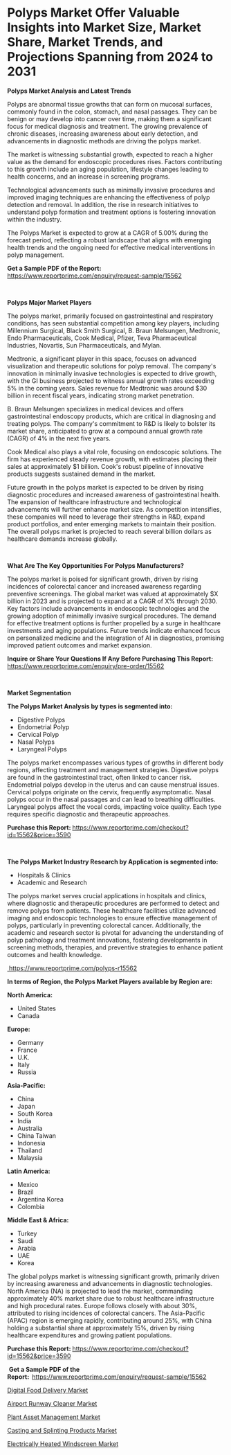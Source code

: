 <p><h1>Polyps Market Offer Valuable Insights into Market Size, Market Share, Market Trends, and Projections Spanning from 2024 to 2031</h1></p><p><strong>Polyps Market Analysis and Latest Trends</strong></p>
<p><p>Polyps are abnormal tissue growths that can form on mucosal surfaces, commonly found in the colon, stomach, and nasal passages. They can be benign or may develop into cancer over time, making them a significant focus for medical diagnosis and treatment. The growing prevalence of chronic diseases, increasing awareness about early detection, and advancements in diagnostic methods are driving the polyps market. </p><p>The market is witnessing substantial growth, expected to reach a higher value as the demand for endoscopic procedures rises. Factors contributing to this growth include an aging population, lifestyle changes leading to health concerns, and an increase in screening programs. </p><p>Technological advancements such as minimally invasive procedures and improved imaging techniques are enhancing the effectiveness of polyp detection and removal. In addition, the rise in research initiatives to understand polyp formation and treatment options is fostering innovation within the industry. </p><p>The Polyps Market is expected to grow at a CAGR of 5.00% during the forecast period, reflecting a robust landscape that aligns with emerging health trends and the ongoing need for effective medical interventions in polyp management.</p></p>
<p><strong>Get a Sample PDF of the Report:&nbsp;</strong> <a href="https://www.reportprime.com/enquiry/request-sample/15562">https://www.reportprime.com/enquiry/request-sample/15562</a></p>
<p>&nbsp;</p>
<p><strong>Polyps Major Market Players</strong></p>
<p><p>The polyps market, primarily focused on gastrointestinal and respiratory conditions, has seen substantial competition among key players, including Millennium Surgical, Black Smith Surgical, B. Braun Melsungen, Medtronic, Endo Pharmaceuticals, Cook Medical, Pfizer, Teva Pharmaceutical Industries, Novartis, Sun Pharmaceuticals, and Mylan.</p><p>Medtronic, a significant player in this space, focuses on advanced visualization and therapeutic solutions for polyp removal. The company's innovation in minimally invasive technologies is expected to drive growth, with the GI business projected to witness annual growth rates exceeding 5% in the coming years. Sales revenue for Medtronic was around $30 billion in recent fiscal years, indicating strong market penetration.</p><p>B. Braun Melsungen specializes in medical devices and offers gastrointestinal endoscopy products, which are critical in diagnosing and treating polyps. The company's commitment to R&D is likely to bolster its market share, anticipated to grow at a compound annual growth rate (CAGR) of 4% in the next five years. </p><p>Cook Medical also plays a vital role, focusing on endoscopic solutions. The firm has experienced steady revenue growth, with estimates placing their sales at approximately $1 billion. Cook's robust pipeline of innovative products suggests sustained demand in the market.</p><p>Future growth in the polyps market is expected to be driven by rising diagnostic procedures and increased awareness of gastrointestinal health. The expansion of healthcare infrastructure and technological advancements will further enhance market size. As competition intensifies, these companies will need to leverage their strengths in R&D, expand product portfolios, and enter emerging markets to maintain their position. The overall polyps market is projected to reach several billion dollars as healthcare demands increase globally.</p></p>
<p>&nbsp;</p>
<p><strong>What Are The Key Opportunities For Polyps Manufacturers?</strong></p>
<p><p>The polyps market is poised for significant growth, driven by rising incidences of colorectal cancer and increased awareness regarding preventive screenings. The global market was valued at approximately $X billion in 2023 and is projected to expand at a CAGR of X% through 2030. Key factors include advancements in endoscopic technologies and the growing adoption of minimally invasive surgical procedures. The demand for effective treatment options is further propelled by a surge in healthcare investments and aging populations. Future trends indicate enhanced focus on personalized medicine and the integration of AI in diagnostics, promising improved patient outcomes and market expansion.</p></p>
<p><strong>Inquire or Share Your Questions If Any Before Purchasing This Report:</strong> <a href="https://www.reportprime.com/enquiry/pre-order/15562">https://www.reportprime.com/enquiry/pre-order/15562</a></p>
<p>&nbsp;</p>
<p><strong>Market Segmentation</strong></p>
<p><strong>The Polyps Market Analysis by types is segmented into:</strong></p>
<p><ul><li>Digestive Polyps</li><li>Endometrial Polyp</li><li>Cervical Polyp</li><li>Nasal Polyps</li><li>Laryngeal Polyps</li></ul></p>
<p><p>The polyps market encompasses various types of growths in different body regions, affecting treatment and management strategies. Digestive polyps are found in the gastrointestinal tract, often linked to cancer risk. Endometrial polyps develop in the uterus and can cause menstrual issues. Cervical polyps originate on the cervix, frequently asymptomatic. Nasal polyps occur in the nasal passages and can lead to breathing difficulties. Laryngeal polyps affect the vocal cords, impacting voice quality. Each type requires specific diagnostic and therapeutic approaches.</p></p>
<p><strong>Purchase this Report:&nbsp;</strong><a href="https://www.reportprime.com/checkout?id=15562&price=3590">https://www.reportprime.com/checkout?id=15562&price=3590</a></p>
<p>&nbsp;</p>
<p><strong>The Polyps Market Industry Research by Application is segmented into:</strong></p>
<p><ul><li>Hospitals & Clinics</li><li>Academic and Research</li></ul></p>
<p><p>The polyps market serves crucial applications in hospitals and clinics, where diagnostic and therapeutic procedures are performed to detect and remove polyps from patients. These healthcare facilities utilize advanced imaging and endoscopic technologies to ensure effective management of polyps, particularly in preventing colorectal cancer. Additionally, the academic and research sector is pivotal for advancing the understanding of polyp pathology and treatment innovations, fostering developments in screening methods, therapies, and preventive strategies to enhance patient outcomes and health knowledge.</p></p>
<p><a href="https://www.reportprime.com/polyps-r15562">&nbsp;https://www.reportprime.com/polyps-r15562</a></p>
<p><strong>In terms of Region, the Polyps Market Players available by Region are:</strong></p>
<p>
    <p> <strong> North America: </strong>
        <ul>
            <li>United States</li>
            <li>Canada</li>
        </ul>
        </p> 
    <p> <strong> Europe: </strong>
        <ul>
            <li>Germany</li>
            <li>France</li>
            <li>U.K.</li>
            <li>Italy</li>
            <li>Russia</li>
        </ul>
        </p> 
    <p> <strong> Asia-Pacific: </strong>
        <ul>
            <li>China</li>
            <li>Japan</li>
            <li>South Korea</li>
            <li>India</li>
            <li>Australia</li>
            <li>China Taiwan</li>
            <li>Indonesia</li>
            <li>Thailand</li>
            <li>Malaysia</li>
        </ul>
        </p> 
    <p> <strong> Latin America: </strong>
        <ul>
            <li>Mexico</li>
            <li>Brazil</li>
            <li>Argentina Korea</li>
            <li>Colombia</li>
        </ul>
        </p> 
    <p> <strong> Middle East & Africa: </strong>
        <ul>
            <li>Turkey</li>
            <li>Saudi</li>
            <li>Arabia</li>
            <li>UAE</li>
            <li>Korea</li>
        </ul>
    </p>
    </p>
<p><p>The global polyps market is witnessing significant growth, primarily driven by increasing awareness and advancements in diagnostic technologies. North America (NA) is projected to lead the market, commanding approximately 40% market share due to robust healthcare infrastructure and high procedural rates. Europe follows closely with about 30%, attributed to rising incidences of colorectal cancers. The Asia-Pacific (APAC) region is emerging rapidly, contributing around 25%, with China holding a substantial share at approximately 15%, driven by rising healthcare expenditures and growing patient populations.</p></p>
<p><strong>Purchase this Report: </strong><a href="https://www.reportprime.com/checkout?id=15562&price=3590">https://www.reportprime.com/checkout?id=15562&price=3590</a></p>
<p>&nbsp;<strong>Get a Sample PDF of the Report:&nbsp;&nbsp;</strong><a href="https://www.reportprime.com/enquiry/request-sample/15562">https://www.reportprime.com/enquiry/request-sample/15562</a></p>
<p><strong></strong></p>
<p><p><a href="https://www.linkedin.com/pulse/exploring-digital-food-delivery-market-dynamics-global-trends-ny6zf?trackingId=1W7Qa8YFRSCLoKtAdtBmiA%3D%3D">Digital Food Delivery Market</a></p><p><a href="https://issuu.com/reportprime-2/docs/airport-runway-cleaner-market-size-_9f53f3b7c8fb8c">Airport Runway Cleaner Market</a></p><p><a href="https://github.com/napierswinnyfg/Market-Research-Report-List-1/blob/main/plant-asset-management-market.md">Plant Asset Management Market</a></p><p><a href="https://medium.com/@trevorcampbell02/the-growth-of-the-casting-and-splinting-products-market-has-been-significant-driven-by-various-4bb4df8ef13e">Casting and Splinting Products Market</a></p><p><a href="https://issuu.com/reportprime-2/docs/electrically-heated-windscreen-mark_a434a5ac2dc40d">Electrically Heated Windscreen Market</a></p></p>